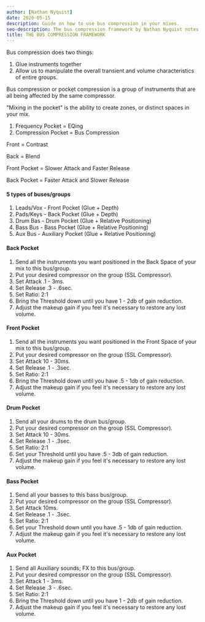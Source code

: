 ```yaml
---
author: [Nathan Nyquist]
date: 2020-05-15
description: Guide on how to use bus compression in your mixes.
seo-description: The bus compression framework by Nathan Nyquist notes.
title: THE BUS COMPRESSION FRAMEWORK
---
```


Bus compression does two things:

1. Glue instruments together
2. Allow us to manipulate the overall transient and volume characteristics of entire groups.

Bus compression or pocket compression is a group of instruments that are all being affected by the same compressor.

"Mixing in the pocket" is the ability to create zones, or distinct spaces in your mix.

1. Frequency Pocket = EQing
2. Compression Pocket = Bus Compression

Front = Contrast

Back = Blend

Front Pocket = Slower Attack and Faster Release

Back Pocket = Faster Attack and Slower Release

#### 5 types of buses/groups

1. Leads/Vox - Front Pocket (Glue + Depth)
2. Pads/Keys - Back Pocket (Glue + Depth)
3. Drum Bas - Drum Pocket (Glue + Relative Positioning)
4. Bass Bus - Bass Pocket (Glue + Relative Positioning)
5. Aux Bus - Auxiliary Pocket (Glue + Relative Positioning)

#### Back Pocket

1. Send all the instruments you want positioned in the Back Space of your mix to this bus/group.
2. Put your desired compressor on the group (SSL Compressor).
3. Set Attack .1 - 3ms.
4. Set Release .3 - .6sec.
5. Set Ratio: 2:1
6. Bring the Threshold down until you have 1 - 2db of gain reduction.
7. Adjust the makeup gain if you feel it's necessary to restore any lost volume.

#### Front Pocket

1. Send all the instruments you want positioned in the Front Space of your mix to this bus/group.
2. Put your desired compressor on the group (SSL Compressor).
3. Set Attack 10 - 30ms.
4. Set Release .1 - .3sec.
5. Set Ratio: 2:1
6. Bring the Threshold down until you have .5 - 1db of gain reduction.
7. Adjust the makeup gain if you feel it's necessary to restore any lost volume.

#### Drum Pocket

1. Send all your drums to the drum bus/group.
2. Put your desired compressor on the group (SSL Compressor).
3. Set Attack 10 - 30ms.
4. Set Release .1 - .3sec.
5. Set Ratio: 2:1
6. Set your Threshold until you have .5 - 3db of gain reduction.
7. Adjust the makeup gain if you feel it's necessary to restore any lost volume.

#### Bass Pocket

1. Send all your basses to this bass bus/group.
2. Put your desired compressor on the group (SSL Compressor).
3. Set Attack 10ms.
4. Set Release .1 - .3sec.
5. Set Ratio: 2:1
6. Set your Threshold down until you have .5 - 1db of gain reduction.
7. Adjust the makeup gain if you feel it's necessary to restore any lost volume.

#### Aux Pocket

1. Send all Auxiliary sounds; FX to this bus/group.
2. Put your desired compressor on the group (SSL Compressor).
3. Set Attack 1 - 3ms.
4. Set Release .3 - .6sec.
5. Set Ratio: 2:1
6. Bring the Threshold down until you have 1 - 2db of gain reduction.
7. Adjust the makeup gain if you feel it's necessary to restore any lost volume.
